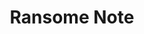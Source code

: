 ---
layout: shop
category: multimedia
title: Ransome Note
image: /multi2.jpg
desc: This is a fun self personal project elaborated by Michelle Hudson who enjoys making zingy collage work. She was looking though old magazines her sister was going to throw out. It’s amazing what you can do with other peoples garbage. Then she used other types of media like sparkles, string and textures to make this magnificent piece.
location: Ottawa, ON
year: 2013-14
price: $25
button: Add Cart
---